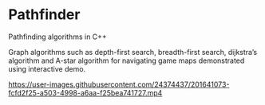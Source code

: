 # Pathfinder
 Pathfinding algorithms in C++

Graph algorithms such as depth-first search, breadth-first search, dijkstra’s algorithm and A-star algorithm for navigating game maps demonstrated using interactive demo.



https://user-images.githubusercontent.com/24374437/201641073-fcfd2f25-a503-4998-a6aa-f25bea741727.mp4

